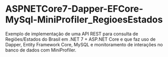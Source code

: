 # ASPNETCore7-Dapper-EFCore-MySql-MiniProfiler_RegioesEstados
Exemplo de implementação de uma API REST para consulta de Regiões/Estados do Brasil em .NET 7 + ASP.NET Core e que faz uso de Dapper, Entity Framework Core, MySQL e monitoramento de interações no banco de dados com MiniProfiler.

